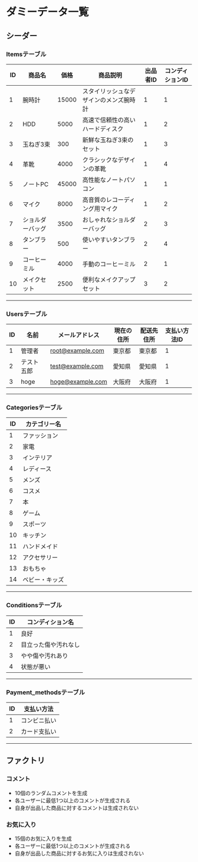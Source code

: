 # ダミーデータ一覧

## シーダー

### Itemsテーブル

| ID  | 商品名          | 価格   | 商品説明                            | 出品者ID | コンディションID |
|-----|-----------------|--------|-------------------------------------|----------|------------------|
| 1   | 腕時計          | 15000  | スタイリッシュなデザインのメンズ腕時計 | 1        | 1                |
| 2   | HDD             | 5000   | 高速で信頼性の高いハードディスク      | 1        | 2                |
| 3   | 玉ねぎ3束       | 300    | 新鮮な玉ねぎ3束のセット               | 1        | 3                |
| 4   | 革靴            | 4000   | クラシックなデザインの革靴            | 1        | 4                |
| 5   | ノートPC        | 45000  | 高性能なノートパソコン               | 1        | 1                |
| 6   | マイク          | 8000   | 高音質のレコーディング用マイク        | 1        | 2                |
| 7   | ショルダーバッグ | 3500   | おしゃれなショルダーバッグ            | 2        | 3                |
| 8   | タンブラー      | 500    | 使いやすいタンブラー                  | 2        | 4                |
| 9   | コーヒーミル    | 4000   | 手動のコーヒーミル                    | 2        | 1                |
| 10  | メイクセット    | 2500   | 便利なメイクアップセット              | 3        | 2                |

---

### Usersテーブル

| ID  | 名前      | メールアドレス      | 現在の住所 | 配送先住所 | 支払い方法ID |
|-----|-----------|--------------------|-----------|-----------|-------------|
| 1   | 管理者     | <root@example.com> | 東京都     | 東京都    | 1           |
| 2   | テスト五郎 | <test@example.com> | 愛知県     | 愛知県    | 1           |
| 3   | hoge      | <hoge@example.com> | 大阪府     | 大阪府     | 1           |

---

### Categoriesテーブル

| ID  | カテゴリー名     |
|-----|----------------|
| 1   | ファッション      |
| 2   | 家電           |
| 3   | インテリア       |
| 4   | レディース       |
| 5   | メンズ         |
| 6   | コスメ         |
| 7   | 本            |
| 8   | ゲーム         |
| 9   | スポーツ        |
| 10  | キッチン        |
| 11  | ハンドメイド     |
| 12  | アクセサリー     |
| 13  | おもちゃ        |
| 14  | ベビー・キッズ    |

---

### Conditionsテーブル

| ID  | コンディション名           |
|-----|------------------------|
| 1   | 良好                   |
| 2   | 目立った傷や汚れなし      |
| 3   | やや傷や汚れあり         |
| 4   | 状態が悪い              |

---

### Payment_methodsテーブル

| ID  | 支払い方法       |
|-----|----------------|
| 1   | コンビニ払い      |
| 2   | カード支払い      |

---

## ファクトリ

### コメント

- 10個のランダムコメントを生成
- 各ユーザーに最低1つ以上のコメントが生成される
- 自身が出品した商品に対するコメントは生成されない

### お気に入り

- 15個のお気に入りを生成
- 各ユーザーに最低1つ以上のコメントが生成される
- 自身が出品した商品に対するお気に入りは生成されない
